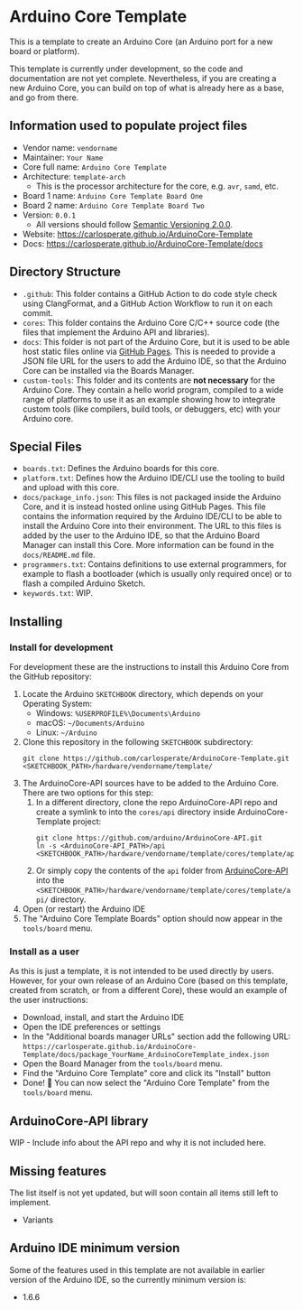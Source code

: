 # Arduino Core Template

This is a template to create an Arduino Core (an Arduino port for a new board
or platform).

This template is currently under development, so the code and documentation
are not yet complete. Nevertheless, if you are creating a new Arduino Core,
you can build on top of what is already here as a base, and go from there.


## Information used to populate project files

- Vendor name: `vendorname`
- Maintainer: `Your Name`
- Core full name: `Arduino Core Template`
- Architecture: `template-arch`
    - This is the processor architecture for the core, e.g. `avr`, `samd`, etc.
- Board 1 name: `Arduino Core Template Board One`
- Board 2 name: `Arduino Core Template Board Two`
- Version: `0.0.1`
    - All versions should follow
      [Semantic Versioning 2.0.0](https://semver.org/spec/v2.0.0.html).
- Website: https://carlosperate.github.io/ArduinoCore-Template
- Docs: https://carlosperate.github.io/ArduinoCore-Template/docs


## Directory Structure

- `.github`: This folder contains a GitHub Action to do code style check using
  ClangFormat, and a GitHub Action Workflow to run it on each commit.
- `cores`: This folder contains the Arduino Core C/C++ source code (the files
  that implement the Arduino API and libraries).
- `docs`: This folder is not part of the Arduino Core, but it is used to be
  able host static files online via [GitHub Pages](https://pages.github.com/).
  This is needed to provide a JSON file URL for the users to add the Arduino
  IDE, so that the Arduino Core can be installed via the Boards Manager.
- `custom-tools`: This folder and its contents are **not necessary** for the
  Arduino Core. They contain a hello world program, compiled to a wide range
  of platforms to use it as an example showing how to integrate custom tools
  (like compilers, build tools, or debuggers, etc) with your Arduino core.


## Special Files

- `boards.txt`: Defines the Arduino boards for this core. 
- `platform.txt`: Defines how the Arduino IDE/CLI use the tooling to build
  and upload with this core.
- `docs/package_info.json`: This files is not packaged inside the Arduino Core,
  and it is instead hosted online using GitHub Pages. This file contains the
  information required by the Arduino IDE/CLI to be able to install the Arduino
  Core into their environment.
  The URL to this files is added by the user to the Arduino IDE, so that the
  Arduino Board Manager can install this Core.
  More information can be found in the `docs/README.md` file.
- `programmers.txt`: Contains definitions to use external programmers, for
  example to flash a bootloader (which is usually only required once) or to
  flash a compiled Arduino Sketch.
- `keywords.txt`: WIP.


## Installing

### Install for development

For development these are the instructions to install this Arduino Core from
the GitHub repository:

1. Locate the Arduino `SKETCHBOOK` directory, which depends on your Operating
  System:
    - Windows: `%USERPROFILE%\Documents\Arduino`
    - macOS: `~/Documents/Arduino`
    - Linux: `~/Arduino`
2. Clone this repository in the following `SKETCHBOOK` subdirectory:
    ```
    git clone https://github.com/carlosperate/ArduinoCore-Template.git <SKETCHBOOK_PATH>/hardware/vendorname/template/
    ```
3. The ArduinoCore-API sources have to be added to the Arduino Core. There are
  two options for this step:
    1. In a different directory, clone the repo ArduinoCore-API repo and
      create a symlink to into the `cores/api` directory inside 
      ArduinoCore-Template project:
        ```
        git clone https://github.com/arduino/ArduinoCore-API.git
        ln -s <ArduinoCore-API_PATH>/api <SKETCHBOOK_PATH>/hardware/vendorname/template/cores/template/api/
        ```
    2. Or simply copy the contents of the `api` folder from
      [ArduinoCore-API](https://github.com/arduino/ArduinoCore-API) into the
      `<SKETCHBOOK_PATH>/hardware/vendorname/template/cores/template/api/`
      directory.
4. Open (or restart) the Arduino IDE
5. The "Arduino Core Template Boards" option should now appear in the
  `tools/board` menu.

### Install as a user

As this is just a template, it is not intended to be used directly by users.
However, for your own release of an Arduino Core (based on this template,
created from scratch, or from a different Core), these would an example
of the user instructions:

- Download, install, and start the Arduino IDE
- Open the IDE preferences or settings
- In the "Additional boards manager URLs" section add the following URL:
  `https://carlosperate.github.io/ArduinoCore-Template/docs/package_YourName_ArduinoCoreTemplate_index.json`
- Open the Board Manager from the `tools/board` menu.
- Find the "Arduino Core Template" core and click its "Install" button
- Done! 🎉
  You can now select the "Arduino Core Template" from the `tools/board` menu.


## ArduinoCore-API library

WIP - Include info about the API repo and why it is not included here.


## Missing features

The list itself is not yet updated, but will soon contain all items still left
to implement.

- Variants

## Arduino IDE minimum version

Some of the features used in this template are not available in earlier version
of the Arduino IDE, so the currently minimum version is:

- 1.6.6
